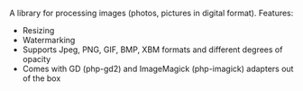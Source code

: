 A library for processing images (photos, pictures in digital format). Features:

 * Resizing
 * Watermarking
 * Supports Jpeg, PNG, GIF, BMP, XBM formats and different degrees of opacity
 * Comes with GD (php-gd2) and ImageMagick (php-imagick) adapters out of the box
